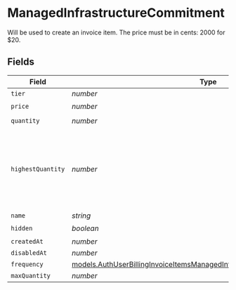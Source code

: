 # ManagedInfrastructureCommitment

Will be used to create an invoice item. The price must be in cents: 2000 for $20.


## Fields

| Field                                                                                                                                                          | Type                                                                                                                                                           | Required                                                                                                                                                       | Description                                                                                                                                                    |
| -------------------------------------------------------------------------------------------------------------------------------------------------------------- | -------------------------------------------------------------------------------------------------------------------------------------------------------------- | -------------------------------------------------------------------------------------------------------------------------------------------------------------- | -------------------------------------------------------------------------------------------------------------------------------------------------------------- |
| `tier`                                                                                                                                                         | *number*                                                                                                                                                       | :heavy_minus_sign:                                                                                                                                             | N/A                                                                                                                                                            |
| `price`                                                                                                                                                        | *number*                                                                                                                                                       | :heavy_check_mark:                                                                                                                                             | N/A                                                                                                                                                            |
| `quantity`                                                                                                                                                     | *number*                                                                                                                                                       | :heavy_check_mark:                                                                                                                                             | N/A                                                                                                                                                            |
| `highestQuantity`                                                                                                                                              | *number*                                                                                                                                                       | :heavy_minus_sign:                                                                                                                                             | The highest quantity in the current period. Used to render the correct enable/disable UI for add-ons.                                                          |
| `name`                                                                                                                                                         | *string*                                                                                                                                                       | :heavy_minus_sign:                                                                                                                                             | N/A                                                                                                                                                            |
| `hidden`                                                                                                                                                       | *boolean*                                                                                                                                                      | :heavy_check_mark:                                                                                                                                             | N/A                                                                                                                                                            |
| `createdAt`                                                                                                                                                    | *number*                                                                                                                                                       | :heavy_minus_sign:                                                                                                                                             | N/A                                                                                                                                                            |
| `disabledAt`                                                                                                                                                   | *number*                                                                                                                                                       | :heavy_minus_sign:                                                                                                                                             | N/A                                                                                                                                                            |
| `frequency`                                                                                                                                                    | [models.AuthUserBillingInvoiceItemsManagedInfrastructureCommitmentFrequency](../models/authuserbillinginvoiceitemsmanagedinfrastructurecommitmentfrequency.md) | :heavy_minus_sign:                                                                                                                                             | N/A                                                                                                                                                            |
| `maxQuantity`                                                                                                                                                  | *number*                                                                                                                                                       | :heavy_minus_sign:                                                                                                                                             | N/A                                                                                                                                                            |